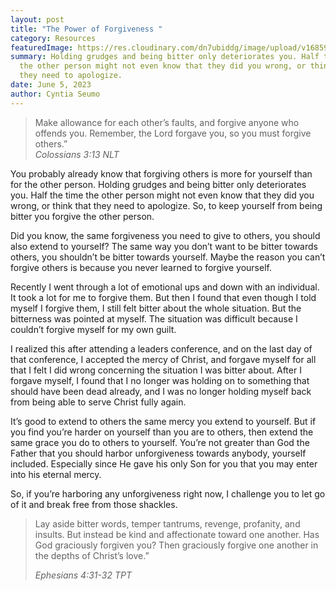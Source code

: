 ```yaml
---
layout: post
title: "The Power of Forgiveness "
category: Resources
featuredImage: https://res.cloudinary.com/dn7ubiddg/image/upload/v1685947837/blog/pexels-alleksana-4271937.jpg
summary: Holding grudges and being bitter only deteriorates you. Half the time
  the other person might not even know that they did you wrong, or think that
  they need to apologize.
date: June 5, 2023
author: Cyntia Seumo
---
```

> Make allowance for each other’s faults, and forgive anyone who offends you. Remember, the Lord forgave you, so you must forgive others.” ‭‭\
> <cite> Colossians‬ ‭3‬:‭13‬ ‭NLT‬‬</cite>

You probably already know that forgiving others is more for yourself than for the other person. Holding grudges and being bitter only deteriorates you. Half the time the other person might not even know that they did you wrong, or think that they need to apologize. So, to keep yourself from being bitter you forgive the other person.

Did you know, the same forgiveness you need to give to others, you should also extend to yourself? The same way you don’t want to be bitter towards others, you shouldn’t be bitter towards yourself. Maybe the reason you can’t forgive others is because you never learned to forgive yourself.

Recently I went through a lot of emotional ups and down with an individual. It took a lot for me to forgive them. But then I found that even though I told myself I forgive them, I still felt bitter about the whole situation. But the bitterness was pointed at myself. The situation was difficult because I couldn’t forgive myself for my own guilt.

I realized this after attending a leaders conference, and on the last day of that conference, I accepted the mercy of Christ, and forgave myself for all that I felt I did wrong concerning the situation I was bitter about. After I forgave myself, I found that I no longer was holding on to something that should have been dead already, and I was no longer holding myself back from being able to serve Christ fully again.

It’s good to extend to others the same mercy you extend to yourself. But if you find you’re harder on yourself than you are to others, then extend the same grace you do to others to yourself. You’re not greater than God the Father that you should harbor unforgiveness towards anybody, yourself included. Especially since He gave his only Son for you that you may enter into his eternal mercy.

So, if you’re harboring any unforgiveness right now, I challenge you to let go of it and break free from those shackles.

> Lay aside bitter words, temper tantrums, revenge, profanity, and insults. But instead be kind and affectionate toward one another. Has God graciously forgiven you? Then graciously forgive one another in the depths of Christ’s love.” ‭‭
>
> <cite>Ephesians‬ ‭4‬:‭31‬-‭32‬ ‭TPT‬‬</cite>
